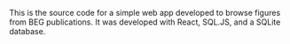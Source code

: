 This is the source code for a simple web app developed to browse figures from BEG publications. It was developed with React, SQL.JS, and a SQLite database. 
